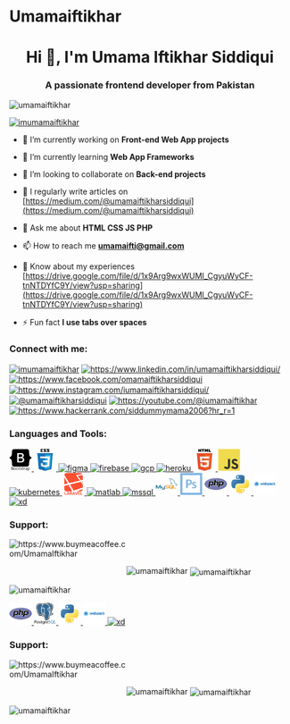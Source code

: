 # Umamaiftikhar
<h1 align="center">Hi 👋, I'm Umama Iftikhar Siddiqui</h1>
<h3 align="center">A passionate frontend developer from Pakistan</h3>

<p align="left"> <img src="https://komarev.com/ghpvc/?username=umamaiftikhar&label=Profile%20views&color=0e75b6&style=flat" alt="umamaiftikhar" /> </p>

<p align="left"> <a href="https://twitter.com/imumamaiftikhar" target="blank"><img src="https://img.shields.io/twitter/follow/imumamaiftikhar?logo=twitter&style=for-the-badge" alt="imumamaiftikhar" /></a> </p>

- 🔭 I’m currently working on **Front-end Web App projects**

- 🌱 I’m currently learning **Web App Frameworks**

- 👯 I’m looking to collaborate on **Back-end projects**

- 📝 I regularly write articles on [https://medium.com/@umamaiftikharsiddiqui](https://medium.com/@umamaiftikharsiddiqui)

- 💬 Ask me about **HTML CSS JS PHP**

- 📫 How to reach me **umamaifti@gmail.com**

- 📄 Know about my experiences [https://drive.google.com/file/d/1x9Arg9wxWUMI_CgyuWyCF-tnNTDYfC9Y/view?usp=sharing](https://drive.google.com/file/d/1x9Arg9wxWUMI_CgyuWyCF-tnNTDYfC9Y/view?usp=sharing)

- ⚡ Fun fact **I use tabs over spaces**

<h3 align="left">Connect with me:</h3>
<p align="left">
<a href="https://twitter.com/imumamaiftikhar" target="blank"><img align="center" src="https://raw.githubusercontent.com/rahuldkjain/github-profile-readme-generator/master/src/images/icons/Social/twitter.svg" alt="imumamaiftikhar" height="30" width="40" /></a>
<a href="https://linkedin.com/in/https://www.linkedin.com/in/umamaiftikharsiddiqui/" target="blank"><img align="center" src="https://raw.githubusercontent.com/rahuldkjain/github-profile-readme-generator/master/src/images/icons/Social/linked-in-alt.svg" alt="https://www.linkedin.com/in/umamaiftikharsiddiqui/" height="30" width="40" /></a>
<a href="https://fb.com/https://www.facebook.com/omamaiftikharsiddiqui" target="blank"><img align="center" src="https://raw.githubusercontent.com/rahuldkjain/github-profile-readme-generator/master/src/images/icons/Social/facebook.svg" alt="https://www.facebook.com/omamaiftikharsiddiqui" height="30" width="40" /></a>
<a href="https://instagram.com/https://www.instagram.com/iumamaiftikharsiddiqui/" target="blank"><img align="center" src="https://raw.githubusercontent.com/rahuldkjain/github-profile-readme-generator/master/src/images/icons/Social/instagram.svg" alt="https://www.instagram.com/iumamaiftikharsiddiqui/" height="30" width="40" /></a>
<a href="https://medium.com/@umamaiftikharsiddiqui" target="blank"><img align="center" src="https://raw.githubusercontent.com/rahuldkjain/github-profile-readme-generator/master/src/images/icons/Social/medium.svg" alt="@umamaiftikharsiddiqui" height="30" width="40" /></a>
<a href="https://www.youtube.com/c/https://youtube.com/@iumamaiftikhar" target="blank"><img align="center" src="https://raw.githubusercontent.com/rahuldkjain/github-profile-readme-generator/master/src/images/icons/Social/youtube.svg" alt="https://youtube.com/@iumamaiftikhar" height="30" width="40" /></a>
<a href="https://www.hackerrank.com/https://www.hackerrank.com/siddummymama2006?hr_r=1" target="blank"><img align="center" src="https://raw.githubusercontent.com/rahuldkjain/github-profile-readme-generator/master/src/images/icons/Social/hackerrank.svg" alt="https://www.hackerrank.com/siddummymama2006?hr_r=1" height="30" width="40" /></a>
</p>

<h3 align="left">Languages and Tools:</h3>
<p align="left"> <a href="https://getbootstrap.com" target="_blank" rel="noreferrer"> <img src="https://raw.githubusercontent.com/devicons/devicon/master/icons/bootstrap/bootstrap-plain-wordmark.svg" alt="bootstrap" width="40" height="40"/> </a> <a href="https://www.w3schools.com/css/" target="_blank" rel="noreferrer"> <img src="https://raw.githubusercontent.com/devicons/devicon/master/icons/css3/css3-original-wordmark.svg" alt="css3" width="40" height="40"/> </a> <a href="https://www.figma.com/" target="_blank" rel="noreferrer"> <img src="https://www.vectorlogo.zone/logos/figma/figma-icon.svg" alt="figma" width="40" height="40"/> </a> <a href="https://firebase.google.com/" target="_blank" rel="noreferrer"> <img src="https://www.vectorlogo.zone/logos/firebase/firebase-icon.svg" alt="firebase" width="40" height="40"/> </a> <a href="https://cloud.google.com" target="_blank" rel="noreferrer"> <img src="https://www.vectorlogo.zone/logos/google_cloud/google_cloud-icon.svg" alt="gcp" width="40" height="40"/> </a> <a href="https://heroku.com" target="_blank" rel="noreferrer"> <img src="https://www.vectorlogo.zone/logos/heroku/heroku-icon.svg" alt="heroku" width="40" height="40"/> </a> <a href="https://www.w3.org/html/" target="_blank" rel="noreferrer"> <img src="https://raw.githubusercontent.com/devicons/devicon/master/icons/html5/html5-original-wordmark.svg" alt="html5" width="40" height="40"/> </a> <a href="https://developer.mozilla.org/en-US/docs/Web/JavaScript" target="_blank" rel="noreferrer"> <img src="https://raw.githubusercontent.com/devicons/devicon/master/icons/javascript/javascript-original.svg" alt="javascript" width="40" height="40"/> </a> <a href="https://kubernetes.io" target="_blank" rel="noreferrer"> <img src="https://www.vectorlogo.zone/logos/kubernetes/kubernetes-icon.svg" alt="kubernetes" width="40" height="40"/> </a> <a href="https://laravel.com/" target="_blank" rel="noreferrer"> <img src="https://raw.githubusercontent.com/devicons/devicon/master/icons/laravel/laravel-plain-wordmark.svg" alt="laravel" width="40" height="40"/> </a> <a href="https://www.mathworks.com/" target="_blank" rel="noreferrer"> <img src="https://upload.wikimedia.org/wikipedia/commons/2/21/Matlab_Logo.png" alt="matlab" width="40" height="40"/> </a> <a href="https://www.microsoft.com/en-us/sql-server" target="_blank" rel="noreferrer"> <img src="https://www.svgrepo.com/show/303229/microsoft-sql-server-logo.svg" alt="mssql" width="40" height="40"/> </a> <a href="https://www.mysql.com/" target="_blank" rel="noreferrer"> <img src="https://raw.githubusercontent.com/devicons/devicon/master/icons/mysql/mysql-original-wordmark.svg" alt="mysql" width="40" height="40"/> </a> <a href="https://www.photoshop.com/en" target="_blank" rel="noreferrer"> <img src="https://raw.githubusercontent.com/devicons/devicon/master/icons/photoshop/photoshop-line.svg" alt="photoshop" width="40" height="40"/> </a> <a href="https://www.php.net" target="_blank" rel="noreferrer"> <img src="https://raw.githubusercontent.com/devicons/devicon/master/icons/php/php-original.svg" alt="php" width="40" height="40"/> </a> <a href="https://www.python.org" target="_blank" rel="noreferrer"> <img src="https://raw.githubusercontent.com/devicons/devicon/master/icons/python/python-original.svg" alt="python" width="40" height="40"/> </a> <a href="https://webpack.js.org" target="_blank" rel="noreferrer"> <img src="https://raw.githubusercontent.com/devicons/devicon/d00d0969292a6569d45b06d3f350f463a0107b0d/icons/webpack/webpack-original-wordmark.svg" alt="webpack" width="40" height="40"/> </a> <a href="https://www.adobe.com/products/xd.html" target="_blank" rel="noreferrer"> <img src="https://cdn.worldvectorlogo.com/logos/adobe-xd.svg" alt="xd" width="40" height="40"/> </a> </p>

<h3 align="left">Support:</h3>
<p><a href="https://www.buymeacoffee.com/https://www.buymeacoffee.com/UmamaIftikhar"> <img align="left" src="https://cdn.buymeacoffee.com/buttons/v2/default-yellow.png" height="50" width="210" alt="https://www.buymeacoffee.com/UmamaIftikhar" /></a></p><br><br>

<p><img align="left" src="https://github-readme-stats.vercel.app/api/top-langs?username=umamaiftikhar&show_icons=true&locale=en&layout=compact" alt="umamaiftikhar" /></p>

<p>&nbsp;<img align="center" src="https://github-readme-stats.vercel.app/api?username=umamaiftikhar&show_icons=true&locale=en" alt="umamaiftikhar" /></p>

<p><img align="center" src="https://github-readme-streak-stats.herokuapp.com/?user=umamaiftikhar&" alt="umamaiftikhar" /></p>

<a href="https://www.php.net" target="_blank" rel="noreferrer"> <img src="https://raw.githubusercontent.com/devicons/devicon/master/icons/php/php-original.svg" alt="php" width="40" height="40"/> </a> <a href="https://www.postgresql.org" target="_blank" rel="noreferrer"> <img src="https://raw.githubusercontent.com/devicons/devicon/master/icons/postgresql/postgresql-original-wordmark.svg" alt="postgresql" width="40" height="40"/> </a> <a href="https://www.python.org" target="_blank" rel="noreferrer"> <img src="https://raw.githubusercontent.com/devicons/devicon/master/icons/python/python-original.svg" alt="python" width="40" height="40"/> </a> <a href="https://webpack.js.org" target="_blank" rel="noreferrer"> <img src="https://raw.githubusercontent.com/devicons/devicon/d00d0969292a6569d45b06d3f350f463a0107b0d/icons/webpack/webpack-original-wordmark.svg" alt="webpack" width="40" height="40"/> </a> <a href="https://www.adobe.com/products/xd.html" target="_blank" rel="noreferrer"> <img src="https://cdn.worldvectorlogo.com/logos/adobe-xd.svg" alt="xd" width="40" height="40"/> </a> </p>

<h3 align="left">Support:</h3>
<p><a href="https://www.buymeacoffee.com/https://www.buymeacoffee.com/UmamaIftikhar"> <img align="left" src="https://cdn.buymeacoffee.com/buttons/v2/default-yellow.png" height="50" width="210" alt="https://www.buymeacoffee.com/UmamaIftikhar" /></a></p><br><br>

<p><img align="left" src="https://github-readme-stats.vercel.app/api/top-langs?username=umamaiftikhar&show_icons=true&locale=en&layout=compact" alt="umamaiftikhar" /></p>

<p>&nbsp;<img align="center" src="https://github-readme-stats.vercel.app/api?username=umamaiftikhar&show_icons=true&locale=en" alt="umamaiftikhar" /></p>

<p><img align="center" src="https://github-readme-streak-stats.herokuapp.com/?user=umamaiftikhar&" alt="umamaiftikhar" /></p>

